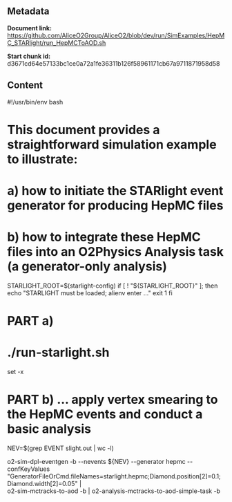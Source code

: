 ## Metadata

**Document link:** https://github.com/AliceO2Group/AliceO2/blob/dev/run/SimExamples/HepMC_STARlight/run_HepMCToAOD.sh

**Start chunk id:** d3671cd64e57133bc1ce0a72a1fe36311b126f58961171cb67a9711871958d58

## Content

#!/usr/bin/env bash
#
# This document provides a straightforward simulation example to illustrate:
#

# a) how to initiate the STARlight event generator for producing HepMC files
# b) how to integrate these HepMC files into an O2Physics Analysis task (a generator-only analysis)

STARLIGHT_ROOT=$(starlight-config)
if [ ! "${STARLIGHT_ROOT}" ]; then
    echo "STARLIGHT must be loaded; alienv enter ..."
    exit 1
fi

# PART a)
# ./run-starlight.sh
set -x
# PART b) ... apply vertex smearing to the HepMC events and conduct a basic analysis
NEV=$(grep EVENT slight.out | wc -l)

o2-sim-dpl-eventgen -b --nevents ${NEV} --generator hepmc --confKeyValues \
                    "GeneratorFileOrCmd.fileNames=starlight.hepmc;Diamond.position[2]=0.1;Diamond.width[2]=0.05" |\
                    o2-sim-mctracks-to-aod -b | o2-analysis-mctracks-to-aod-simple-task -b